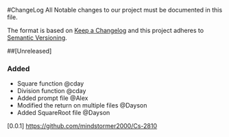 #ChangeLog
All Notable changes to our project must be documented in this file.

The format is based on [Keep a Changelog](http://keepachangelog.com/)
and this project adheres to [Semantic Versioning](http://semver.org/).

##[Unreleased]
### Added
- Square function			@cday
- Division function 			@cday
- Added prompt file			@Alex
- Modified the return on multiple files @Dayson
- Added SquareRoot file			@Dayson




[0.0.1] https://github.com/mindstormer2000/Cs-2810